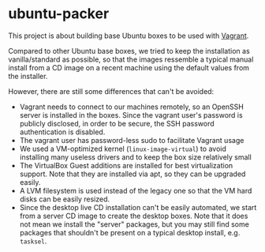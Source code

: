 # ubuntu-packer

This project is about building base Ubuntu boxes to be used with
[Vagrant](https://www.vagrantup.com/).

Compared to other Ubuntu base boxes, we tried to keep the installation as
vanilla/standard as possible, so that the images ressemble a typical manual
install from a CD image on a recent machine using the default values from the
installer.

However, there are still some differences that can't be avoided:
- Vagrant needs to connect to our machines remotely, so an OpenSSH server is
  installed in the boxes. Since the vagrant user's password is publicly
  disclosed, in order to be secure, the SSH password authentication is disabled.
- The vagrant user has password-less sudo to facilitate Vagrant usage
- We used a VM-optimized kernel (`linux-image-virtual`) to avoid installing
  many useless drivers and to keep the box size relatively small
- The VirtualBox Guest additions are installed for best virtualization support.
  Note that they are installed via apt, so they can be upgraded easily.
- A LVM filesystem is used instead of the legacy one so that the VM hard disks
  can be easily resized.
- Since the desktop live CD installation can't be easily automated, we start
  from a server CD image to create the desktop boxes. Note that it does not mean
  we install the "server" packages, but you may still find some packages that
  shouldn't be present on a typical desktop install, e.g. `tasksel`.
